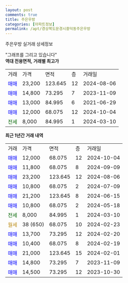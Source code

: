 ```yaml
---
layout: post
comments: true
title: 주은우방
categories: [아파트정보]
permalink: /apt/경상북도문경시흥덕동주은우방
---
```


주은우방 실거래 상세정보

<script type="text/javascript">
  google.charts.load('current', {'packages':['line', 'corechart']});
  google.charts.setOnLoadCallback(drawChart);

  function drawChart() {
    var data = new google.visualization.DataTable();
    data.addColumn('date', '거래일');
    data.addColumn('number', "매매");
    data.addColumn('number', "전세");
    data.addColumn('number', "전매");

    data.addRows([[new Date(Date.parse("2024-10-04")), 12000, null, null], [new Date(Date.parse("2024-09-09")), 11800, null, null], [new Date(Date.parse("2024-08-06")), 23200, null, null], [new Date(Date.parse("2024-07-09")), 10800, null, null], [new Date(Date.parse("2024-06-15")), 21200, null, null], [new Date(Date.parse("2024-05-18")), 10800, null, null], [new Date(Date.parse("2024-03-10")), null, 8000, null], [new Date(Date.parse("2024-02-23")), null, null, null], [new Date(Date.parse("2024-02-20")), 13700, null, null], [new Date(Date.parse("2024-02-19")), 10400, null, null], [new Date(Date.parse("2024-02-01")), 21000, null, null], [new Date(Date.parse("2023-11-09")), 14800, null, null], [new Date(Date.parse("2023-10-30")), 14500, null, null]]);

    var options = {
      hAxis: {
        format: 'yyyy/MM/dd'
      },    
      lineWidth: 0,
      pointsVisible: true,    
      title: '최근 1년간 유형별 실거래가 분포',
      legend: { position: 'bottom' }
    };

    var formatter = new google.visualization.NumberFormat({pattern:'###,###'} );
    formatter.format(data, 1);
    formatter.format(data, 2);
    
    setTimeout(function() {
        var chart = new google.visualization.LineChart(document.getElementById('columnchart_material'));
        chart.draw(data, (options));
        document.getElementById('loading').style.display = 'none';
    }, 200);
  }
</script>


<div id="loading" style="z-index:20; display: block; margin-left: 0px">"그래프를 그리고 있습니다"</div>
<div id="columnchart_material" style="width: 95%; margin-left: 0px; display: block"></div>
<!-- contents start -->
<b>역대 전용면적, 거래별 최고가</b>
<table class="sortable">
    <tr>
      <td>거래</td>
      <td>가격</td>
      <td>면적</td>
      <td>층</td>
      <td>거래일</td>
    </tr>
        <tr>
          <td><a style="color: blue">매매</a></td>
          <td>23,200</td>
          <td>123.645</td>
          <td>12</td>
          <td>2024-08-06</td>
        </tr>            <tr>
          <td><a style="color: blue">매매</a></td>
          <td>14,800</td>
          <td>73.295</td>
          <td>7</td>
          <td>2023-11-09</td>
        </tr>            <tr>
          <td><a style="color: blue">매매</a></td>
          <td>13,000</td>
          <td>84.995</td>
          <td>6</td>
          <td>2021-06-29</td>
        </tr>            <tr>
          <td><a style="color: blue">매매</a></td>
          <td>12,000</td>
          <td>68.075</td>
          <td>12</td>
          <td>2024-10-04</td>
        </tr>        
        <tr>
              <td><a style="color: darkgreen">전세</a></td>
              <td>8,000</td>
              <td>84.995</td>
              <td>1</td>
              <td>2024-03-10</td>
            </tr>        
    
</table>

<b>최근 1년간 거래 내역</b>

<table class="sortable">
    <tr>
      <td>거래</td>
      <td>가격</td>
      <td>면적</td>
      <td>층</td>
      <td>거래일</td>
    </tr>
    <tr>
      <td><a style="color: blue">매매</a></td>
      <td>12,000</td>
      <td>68.075</td>
      <td>12</td>
      <td>2024-10-04</td>
    </tr>          <tr>
      <td><a style="color: blue">매매</a></td>
      <td>11,800</td>
      <td>68.075</td>
      <td>8</td>
      <td>2024-09-09</td>
    </tr>          <tr>
      <td><a style="color: blue">매매</a></td>
      <td>23,200</td>
      <td>123.645</td>
      <td>12</td>
      <td>2024-08-06</td>
    </tr>          <tr>
      <td><a style="color: blue">매매</a></td>
      <td>10,800</td>
      <td>68.075</td>
      <td>2</td>
      <td>2024-07-09</td>
    </tr>          <tr>
      <td><a style="color: blue">매매</a></td>
      <td>21,200</td>
      <td>123.645</td>
      <td>8</td>
      <td>2024-06-15</td>
    </tr>          <tr>
      <td><a style="color: blue">매매</a></td>
      <td>10,800</td>
      <td>68.075</td>
      <td>2</td>
      <td>2024-05-18</td>
    </tr>          <tr>
      <td><a style="color: darkgreen">전세</a></td>
      <td>8,000</td>
      <td>84.995</td>
      <td>1</td>
      <td>2024-03-10</td>
    </tr>          <tr>
      <td><a style="color: darkgoldenrod">월세</a></td>
      <td>38 (650)</td>
      <td>68.075</td>
      <td>10</td>
      <td>2024-02-23</td>
    </tr>          <tr>
      <td><a style="color: blue">매매</a></td>
      <td>13,700</td>
      <td>73.295</td>
      <td>12</td>
      <td>2024-02-20</td>
    </tr>          <tr>
      <td><a style="color: blue">매매</a></td>
      <td>10,400</td>
      <td>68.075</td>
      <td>8</td>
      <td>2024-02-19</td>
    </tr>          <tr>
      <td><a style="color: blue">매매</a></td>
      <td>21,000</td>
      <td>123.645</td>
      <td>15</td>
      <td>2024-02-01</td>
    </tr>          <tr>
      <td><a style="color: blue">매매</a></td>
      <td>14,800</td>
      <td>73.295</td>
      <td>7</td>
      <td>2023-11-09</td>
    </tr>          <tr>
      <td><a style="color: blue">매매</a></td>
      <td>14,500</td>
      <td>73.295</td>
      <td>12</td>
      <td>2023-10-30</td>
    </tr>      </table>
<!-- contents end -->    

